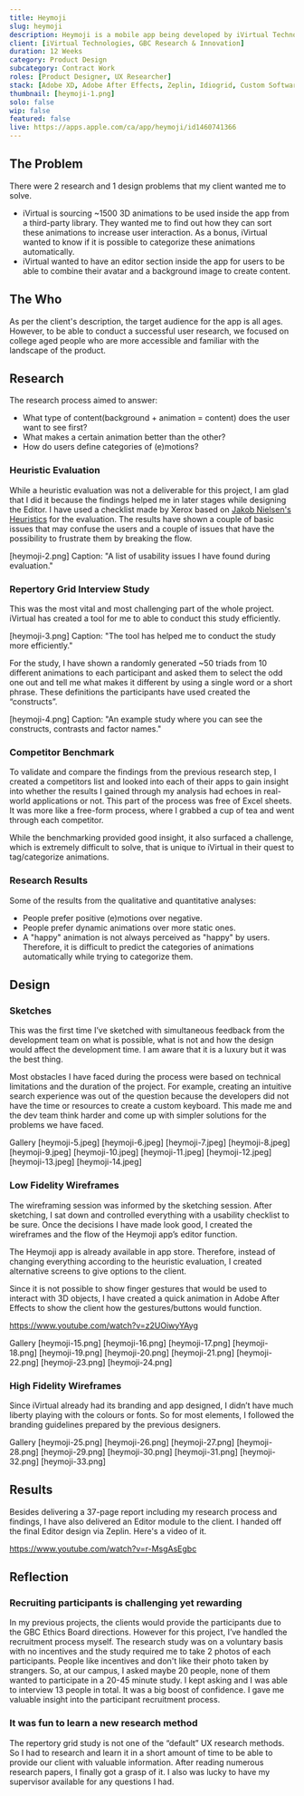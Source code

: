 ```yaml
---
title: Heymoji
slug: heymoji
description: Heymoji is a mobile app being developed by iVirtual Technologies that helps users to create their 3D animated avatars with 2 photos of themselves.
client: [iVirtual Technologies, GBC Research & Innovation]
duration: 12 Weeks
category: Product Design
subcategory: Contract Work
roles: [Product Designer, UX Researcher]
stack: [Adobe XD, Adobe After Effects, Zeplin, Idiogrid, Custom Software]
thumbnail: [heymoji-1.png]
solo: false
wip: false
featured: false
live: https://apps.apple.com/ca/app/heymoji/id1460741366
---
```


## The Problem

There were 2 research and 1 design problems that my client wanted me to solve.

- iVirtual is sourcing ~1500 3D animations to be used inside the app from a third-party library. They wanted me to find out how they can sort these animations to increase user interaction. As a bonus, iVirtual wanted to know if it is possible to categorize these animations automatically.
- iVirtual wanted to have an editor section inside the app for users to be able to combine their avatar and a background image to create content.

## The Who

As per the client's description, the target audience for the app is all ages. However, to be able to conduct a successful user research, we focused on college aged people who are more accessible and familiar with the landscape of the product.

## Research

The research process aimed to answer:

- What type of content(background + animation = content) does the user want to see first?
- What makes a certain animation better than the other?
- How do users define categories of (e)motions?

### Heuristic Evaluation

While a heuristic evaluation was not a deliverable for this project, I am glad that I did it because the findings helped me in later stages while designing the Editor. I have used a checklist made by Xerox based on [Jakob Nielsen's Heuristics](https://www.nngroup.com/articles/ten-usability-heuristics/) for the evaluation. The results have shown a couple of basic issues that may confuse the users and a couple of issues that have the possibility to frustrate them by breaking the flow.

[heymoji-2.png]
Caption: "A list of usability issues I have found during evaluation."

### Repertory Grid Interview Study

This was the most vital and most challenging part of the whole project. iVirtual has created a tool for me to able to conduct this study efficiently.

[heymoji-3.png]
Caption: "The tool has helped me to conduct the study more efficiently."

For the study, I have shown a randomly generated ~50 triads from 10 different animations to each participant and asked them to select the odd one out and tell me what makes it different by using a single word or a short phrase. These definitions the participants have used created the “constructs”.

[heymoji-4.png]
Caption: "An example study where you can see the constructs, contrasts and factor names."

### Competitor Benchmark

To validate and compare the findings from the previous research step, I created a competitors list and looked into each of their apps to gain insight into whether the results I gained through my analysis had echoes in real-world applications or not. This part of the process was free of Excel sheets. It was more like a free-form process, where I grabbed a cup of tea and went through each competitor.

While the benchmarking provided good insight, it also surfaced a challenge, which is extremely difficult to solve, that is unique to iVirtual in their quest to tag/categorize animations.

### Research Results

Some of the results from the qualitative and quantitative analyses:

- People prefer positive (e)motions over negative.
- People prefer dynamic animations over more static ones.
- A "happy" animation is not always perceived as "happy" by users. Therefore, it is difficult to predict the categories of animations automatically while trying to categorize them.

## Design

### Sketches

This was the first time I’ve sketched with simultaneous feedback from the development team on what is possible, what is not and how the design would affect the development time. I am aware that it is a luxury but it was the best thing.

Most obstacles I have faced during the process were based on technical limitations and the duration of the project. For example, creating an intuitive search experience was out of the question because the developers did not have the time or resources to create a custom keyboard. This made me and the dev team think harder and come up with simpler solutions for the problems we have faced.

Gallery
[heymoji-5.jpeg]
[heymoji-6.jpeg]
[heymoji-7.jpeg]
[heymoji-8.jpeg]
[heymoji-9.jpeg]
[heymoji-10.jpeg]
[heymoji-11.jpeg]
[heymoji-12.jpeg]
[heymoji-13.jpeg]
[heymoji-14.jpeg]

### Low Fidelity Wireframes

The wireframing session was informed by the sketching session. After sketching, I sat down and controlled everything with a usability checklist to be sure. Once the decisions I have made look good, I created the wireframes and the flow of the Heymoji app’s editor function.

The Heymoji app is already available in app store. Therefore, instead of changing everything according to the heuristic evaluation, I created alternative screens to give options to the client.

Since it is not possible to show finger gestures that would be used to interact with 3D objects, I have created a quick animation in Adobe After Effects to show the client how the gestures/buttons would function.

https://www.youtube.com/watch?v=z2UOiwyYAyg

Gallery
[heymoji-15.png]
[heymoji-16.png]
[heymoji-17.png]
[heymoji-18.png]
[heymoji-19.png]
[heymoji-20.png]
[heymoji-21.png]
[heymoji-22.png]
[heymoji-23.png]
[heymoji-24.png]

### High Fidelity Wireframes

Since iVirtual already had its branding and app designed, I didn’t have much liberty playing with the colours or fonts. So for most elements, I followed the branding guidelines prepared by the previous designers.

Gallery
[heymoji-25.png]
[heymoji-26.png]
[heymoji-27.png]
[heymoji-28.png]
[heymoji-29.png]
[heymoji-30.png]
[heymoji-31.png]
[heymoji-32.png]
[heymoji-33.png]

## Results

Besides delivering a 37-page report including my research process and findings, I have also delivered an Editor module to the client. I handed off the final Editor design via Zeplin. Here's a video of it.

https://www.youtube.com/watch?v=r-MsgAsEgbc

## Reflection

### Recruiting participants is challenging yet rewarding

In my previous projects, the clients would provide the participants due to the GBC Ethics Board directions. However for this project, I’ve handled the recruitment process myself. The research study was on a voluntary basis with no incentives and the study required me to take 2 photos of each participants. People like incentives and don't like their photo taken by strangers. So, at our campus, I asked maybe 20 people, none of them wanted to participate in a 20-45 minute study. I kept asking and I was able to interview 13 people in total. It was a big boost of confidence. I gave me valuable insight into the participant recruitment process.

### It was fun to learn a new research method

The repertory grid study is not one of the “default” UX research methods. So I had to research and learn it in a short amount of time to be able to provide our client with valuable information. After reading numerous research papers, I finally got a grasp of it. I also was lucky to have my supervisor available for any questions I had.
